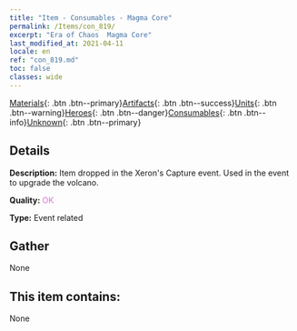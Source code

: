 ```yaml
---
title: "Item - Consumables - Magma Core"
permalink: /Items/con_819/
excerpt: "Era of Chaos  Magma Core"
last_modified_at: 2021-04-11
locale: en
ref: "con_819.md"
toc: false
classes: wide
---
```

 [Materials](/Items/){: .btn .btn--primary}[Artifacts](/Items/Artifacts/){: .btn .btn--success}[Units](/Items/Units/){: .btn .btn--warning}[Heroes](/Items/Heroes/){: .btn .btn--danger}[Consumables](/Items/Consumables/){: .btn .btn--info}[Unknown](/Items/Unknown/){: .btn .btn--primary}

## Details
 **Description:** Item dropped in the Xeron's Capture event. Used in the event to upgrade the volcano.

 **Quality:** <span style="color: #DA70D6">OK</span>

 **Type:** Event related

## Gather

  None

## This item contains:

  None

